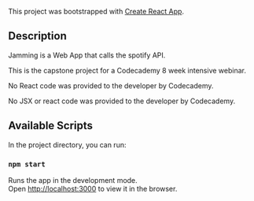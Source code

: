 This project was bootstrapped with [Create React App](https://github.com/facebook/create-react-app).

## Description

Jamming is a Web App that calls the spotify API.

This is the capstone project for a Codecademy 8 week intensive webinar. 

No React code was provided to the developer by Codecademy.

No JSX or react code was provided to the developer by Codecademy.

## Available Scripts	

In the project directory, you can run:

### `npm start`

Runs the app in the development mode.<br>
Open [http://localhost:3000](http://localhost:3000) to view it in the browser.
